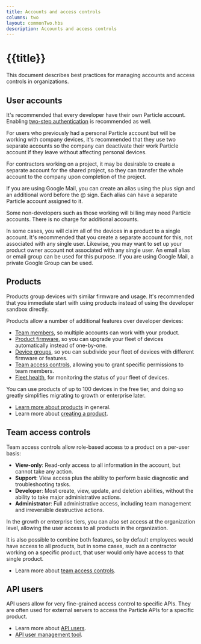 ```yaml
---
title: Accounts and access controls
columns: two
layout: commonTwo.hbs
description: Accounts and access controls
---
```


# {{title}}

This document describes best practices for managing accounts and access controls in organizations.

## User accounts

It's recommended that every developer have their own Particle account. Enabling [two-step authentication](/getting-started/console/two-step-authentication/) is recommended as well.

For users who previously had a personal Particle account but will be working with company devices, it's recommended that they use two separate accounts so the company can deactivate their work Particle account if they leave without affecting personal devices.

For contractors working on a project, it may be desirable to create a separate account for the shared project, so they can transfer the whole account to the company upon completion of the project. 

If you are using Google Mail, you can create an alias using the plus sign and an additional word before the @ sign. Each alias can have a separate Particle account assigned to it.

Some non-developers such as those working will billing may need Particle accounts. There is no charge for additional accounts.

In some cases, you will claim all of the devices in a product to a single account. It's recommended that you create a separate account for this, not associated with any single user. Likewise, you may want to set up your product owner account not associated with any single user. An email alias or email group can be used for this purpose. If you are using Google Mail, a private Google Group can be used.

## Products

Products group devices with similar firmware and usage. It's recommended that you immediate start with using products instead of using the developer sandbox directly. 

Products allow a number of additional features over developer devices:

- [Team members](/getting-started/console/console/#adding-team-members), so multiple accounts can work with your product.
- [Product firmware](/getting-started/console/console/#rollout-firmware), so you can upgrade your fleet of devices automatically instead of one-by-one.
- [Device groups](/getting-started/console/device-groups/), so you can subdivide your fleet of devices with different firmware or features.
- [Team access controls](/getting-started/console/team-access-controls/), allowing you to grant specific permissions to team members.
- [Fleet health](/getting-started/console/fleet-health/), for monitoring the status of your fleet of devices.

You can use products of up to 100 devices in the free tier, and doing so greatly simplifies migrating to growth or enterprise later.

- [Learn more about products](/getting-started/products/introduction-to-products/) in general.
- Learn more about [creating a product](/getting-started/products/creating-a-product/).

## Team access controls

Team access controls allow role-based access to a product on a per-user basis:

- **View-only**: Read-only access to all information in the account, but
cannot take any action.
- **Support**: View access plus the ability to perform basic
diagnostic and troubleshooting tasks.
- **Developer**: Most create, view, update, and deletion abilities, without the
ability to take major administrative actions.
- **Administrator**: Full administrative access, including team
management and irreversible destructive actions.

In the growth or enterprise tiers, you can also set access at the organization level, allowing the user access to all products in the organization. 

It is also possible to combine both features, so by default employees would have access to all products, but in some cases, such as a contractor working on a specific product, that user would only have access to that single product.

- Learn more about [team access controls](/getting-started/console/team-access-controls/).

## API users

API users allow for very fine-grained access control to specific APIs. They are often used for external servers to access the Particle APIs for a specific product.

- Learn more about [API users](/reference/cloud-apis/api/#api-users).
- [API user management tool](/getting-started/cloud/cloud-api/#api-users).

